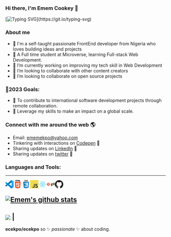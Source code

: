 ### Hi there, I'm Emem Cookey 👋

[![Typing SVG](https://readme-typing-svg.herokuapp.com?font=Architects+Daughter&size=30&color=7AF79A&lines=Great+to+have+you+here!;)](https://git.io/typing-svg)


### About me

- 💼 I'm a self-taught passionate FrontEnd developer from Nigeria who loves building ideas and projects 
- 🔭 A Full time student at Microverse, learning  Full-stack Web Development.
 - 🔭 I’m currently working on improving my tech skill in Web Development
 - 🌱 I’m looking to collaborate with other content creators
 - 👯 I’m looking to collaborate on open source projects
 
 ### 🚂2023 Goals: 
 
 - 🌱 To contribute to international software development projects through remote collaboration.
 - 🌱 Leverage my skills to make an impact on a global scale.

### Connect with me around the web 🌎
- Email: ememekpo@yahoo.com
- Tinkering with interactions on <a href="https://codepen.io/ememekpo"> Codepen</a> 🏓
- Sharing updates on <a href="https://www.linkedin.com/in/emem-ekpo">LinkedIn</a> 💼
- Sharing updates on <a href="https://www.twitter.com/in/ememcookey/">twitter</a> 💼

### Languages and Tools:
---

<img align="left" alt="Visual Studio Code" width="26px" src="https://raw.githubusercontent.com/github/explore/80688e429a7d4ef2fca1e82350fe8e3517d3494d/topics/visual-studio-code/visual-studio-code.png" />
<img align="left" alt="HTML5" width="26px" src="https://raw.githubusercontent.com/github/explore/80688e429a7d4ef2fca1e82350fe8e3517d3494d/topics/html/html.png" />
<img align="left" alt="CSS3" width="26px" src="https://raw.githubusercontent.com/github/explore/80688e429a7d4ef2fca1e82350fe8e3517d3494d/topics/css/css.png" />
<img align="left" alt="JavaScript" width="26px" src="https://raw.githubusercontent.com/github/explore/80688e429a7d4ef2fca1e82350fe8e3517d3494d/topics/javascript/javascript.png" />
<img align="left" alt="React" width="26px" src="https://raw.githubusercontent.com/github/explore/80688e429a7d4ef2fca1e82350fe8e3517d3494d/topics/react/react.png" />
<img align="left" alt="Git" width="26px" src="https://raw.githubusercontent.com/github/explore/80688e429a7d4ef2fca1e82350fe8e3517d3494d/topics/git/git.png" />
<img align="left" alt="GitHub" width="26px" src="https://raw.githubusercontent.com/github/explore/78df643247d429f6cc873026c0622819ad797942/topics/github/github.png"/>
<br>

<a href="https://github.com/ecekpo/github-readme-stats"><img align="center" src="https://github-readme-stats.vercel.app/api?username=ecekpo&show_icons=true&include_all_commits=true&theme=buefy&hide_border=true" alt="Emem's github stats" /></a> 
---
<a href="https://github.com/ecekpo/github-readme-stats"><img align="center" src="https://github-readme-stats.vercel.app/api/top-langs/?username=ecekpo&layout=compact&theme=buefy&hide_border=true" /></a> |
---
**ecekpo/ecekpo** so ✨ _passionate_ ✨ about coding.
